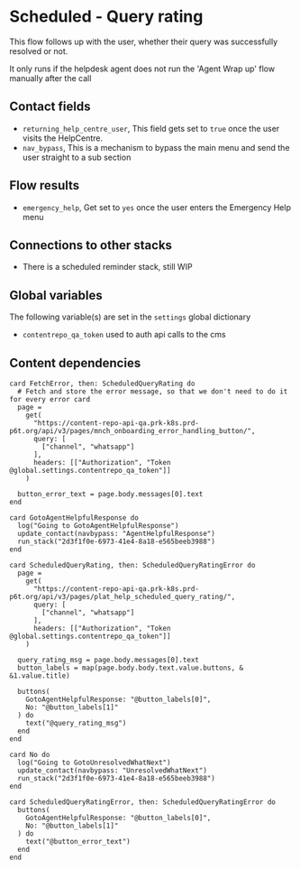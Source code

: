 # Scheduled - Query rating

This flow follows up with the user, whether their query was successfully resolved or not.

It only runs if the helpdesk agent does not run the 'Agent Wrap up' flow manually after the call

## Contact fields

* `returning_help_centre_user`, This field gets set to `true` once the user visits the HelpCentre.
* `nav_bypass`, This is a mechanism to bypass the main menu and send the user straight to a sub section

## Flow results

* `emergency_help`, Get set to `yes` once the user enters the Emergency Help menu

## Connections to other stacks

* There is a scheduled reminder stack, still WIP

## Global variables

The following variable(s) are set in the `settings` global dictionary

* `contentrepo_qa_token` used to auth api calls to the cms

## Content dependencies

```stack
card FetchError, then: ScheduledQueryRating do
  # Fetch and store the error message, so that we don't need to do it for every error card
  page =
    get(
      "https://content-repo-api-qa.prk-k8s.prd-p6t.org/api/v3/pages/mnch_onboarding_error_handling_button/",
      query: [
        ["channel", "whatsapp"]
      ],
      headers: [["Authorization", "Token @global.settings.contentrepo_qa_token"]]
    )

  button_error_text = page.body.messages[0].text
end

card GotoAgentHelpfulResponse do
  log("Going to GotoAgentHelpfulResponse")
  update_contact(navbypass: "AgentHelpfulResponse")
  run_stack("2d3f1f0e-6973-41e4-8a18-e565beeb3988")
end

```

<!-- { section: "4a1105b6-0e2f-41c4-bae1-75fd3a3ed9fa", x: 0, y: 0} -->

```stack
card ScheduledQueryRating, then: ScheduledQueryRatingError do
  page =
    get(
      "https://content-repo-api-qa.prk-k8s.prd-p6t.org/api/v3/pages/plat_help_scheduled_query_rating/",
      query: [
        ["channel", "whatsapp"]
      ],
      headers: [["Authorization", "Token @global.settings.contentrepo_qa_token"]]
    )

  query_rating_msg = page.body.messages[0].text
  button_labels = map(page.body.body.text.value.buttons, & &1.value.title)

  buttons(
    GotoAgentHelpfulResponse: "@button_labels[0]",
    No: "@button_labels[1]"
  ) do
    text("@query_rating_msg")
  end
end

card No do
  log("Going to GotoUnresolvedWhatNext")
  update_contact(navbypass: "UnresolvedWhatNext")
  run_stack("2d3f1f0e-6973-41e4-8a18-e565beeb3988")
end

card ScheduledQueryRatingError, then: ScheduledQueryRatingError do
  buttons(
    GotoAgentHelpfulResponse: "@button_labels[0]",
    No: "@button_labels[1]"
  ) do
    text("@button_error_text")
  end
end

```